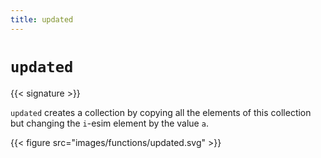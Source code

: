 ```yaml
---
title: updated
---
```


# `updated`

{{< signature >}}

`updated` creates a collection by copying all the elements of this collection but changing the `i`-esim element by the value `a`.

{{< figure src="images/functions/updated.svg" >}}

